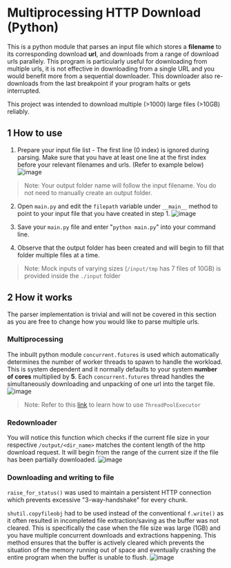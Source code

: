 # Multiprocessing HTTP Download (Python) #

This is a python module that parses an input file which stores a **filename** to its corresponding download **url**, and downloads from a range of download urls parallely. This program is particularly useful for downloading from multiple urls, it is not effective in downloading from a single URL and you would benefit more from a sequential downloader. This downloader also re-downloads from the last breakpoint if your program halts or gets interrupted.   

This project was intended to download multiple (>1000) large files (>10GB) reliably.

## 1 How to use ##

1. Prepare your input file list - The first line (0 index) is ignored during parsing. Make sure that you have at least one line at the first index before your relevant filenames and urls. (Refer to example below)
![image](https://user-images.githubusercontent.com/44689249/231369039-d29fbf21-a166-4902-a89f-e8fe74120908.png)
> Note: Your output folder name will follow the input filename. You do not need to manually create an output folder.

2.  Open `main.py` and edit the `filepath` variable under `__main__` method to point to your input file that you have created in step 1.
![image](https://user-images.githubusercontent.com/44689249/231369533-f376b5d1-4b24-442f-b936-45a36839ee7a.png)

3. Save your `main.py` file and enter "`python main.py`" into your command line. 

4. Observe that the output folder has been created and will begin to fill that folder multiple files at a time.

> Note: Mock inputs of varying sizes (`/input/tmp` has 7 files of 10GB) is provided inside the `./input` folder 

## 2 How it works ##
The parser implementation is trivial and will not be covered in this section as you are free to change how you would like to parse multiple urls.

### Multiprocessing ###
The inbuilt python module `concurrent.futures` is used which automatically determines the number of worker threads to spawn to handle the workload. This is system dependent and it normally defaults to your system **number of cores** multiplied by **5**. Each `concurrent.futures` thread handles the simultaneously downloading and unpacking of one url into the target file.     
![image](https://user-images.githubusercontent.com/44689249/231370841-cb3131ca-c8cd-44cc-b19b-ed6a8b19c85d.png)
> Note: Refer to this [link](https://docs.python.org/3/library/concurrent.futures.html#threadpoolexecutor) to learn how to use `ThreadPoolExecutor`

### Redownloader ###
You will notice this function which checks if the current file size in your respective `/output/<dir_name>` matches the content length of the http download request. It will begin from the range of the current size if the file has been partially downloaded. 
![image](https://user-images.githubusercontent.com/44689249/231371775-a5ecac14-6481-4a30-b925-7eb1c77fc39b.png)

### Downloading and writing to file ###
`raise_for_status()` was used to maintain a persistent HTTP connection which prevents excessive "3-way-handshake" for every chunk. 

`shutil.copyfileobj` had to be used instead of the conventional `f.write()` as it often resulted in incompleted file extraction/saving as the buffer was not cleared. This is specifically the case when the file size was large (1GB) and you have multiple concurrent downloads and extractions happening. This method ensures that the buffer is actively cleared which prevents the situation of the memory running out of space and eventually crashing the entire program when the buffer is unable to flush.
![image](https://user-images.githubusercontent.com/44689249/231373076-75d0131d-cdb6-414e-8bee-144456fd598a.png)
